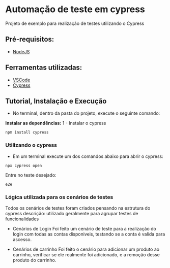 # Automação de teste em cypress

Projeto de exemplo para realização de testes utilizando o Cypress

## Pré-requisitos:

- [NodeJS](https://nodejs.org/en/download/ "NodeJS")

## Ferramentas utilizadas:

- [VSCode](https://code.visualstudio.com/ "VSCode")
- [Cypress](https://www.npmjs.com/package/cypress "Cypress")

## Tutorial, Instalação e Execução

- No terminal, dentro da pasta do projeto, execute o seguinte comando:

**Instalar as dependências:**
1 - Instalar o cypress

```
npm install cypress
```

### Utilizando o cypress

- Em um terminal execute um dos comandos abaixo para abrir o cypress:

```
npx cypress open
```

Entre no teste desejado:

```
e2e
```

### Lógica utilizada para os cenários de testes

Todos os cenários de testes foram criados pensando na estrutura do cypress
descrição: utilizado geralmente para agrupar testes de funcionalidades

- Cenários de Login
  Foi feito um cenário de teste para a realização do login com todas as contas disponiveis,
  testando se a conta é valida para ascesso.

- Cenários de carrinho
  Foi feito o cenário para adicionar um produto ao carrinho, verificar se ele realmente foi adicionado,
  e a remoção desse produto do carrinho.
